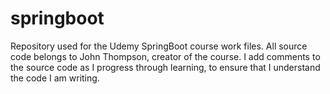 # springboot
Repository used for the Udemy SpringBoot course work files.
All source code belongs to John Thompson, creator of the course.
I add comments to the source code as I progress through learning, to ensure that I understand the code I am writing.

